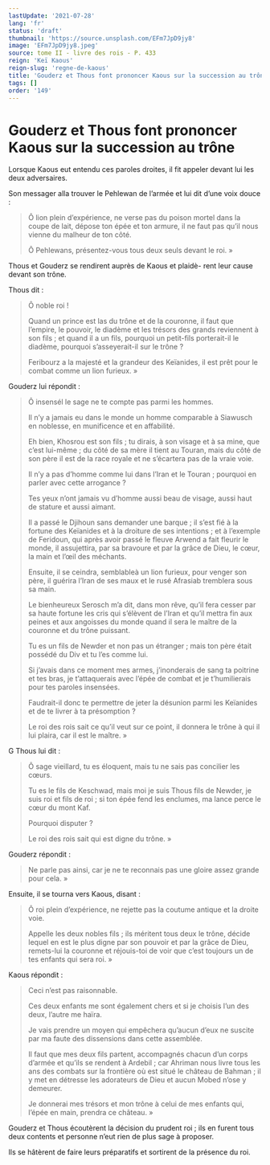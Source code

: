 ```yaml
---
lastUpdate: '2021-07-28'
lang: 'fr'
status: 'draft'
thumbnail: 'https://source.unsplash.com/EFm7JpD9jy8'
image: 'EFm7JpD9jy8.jpeg'
source: tome II - livre des rois - P. 433
reign: 'Keï Kaous'
reign-slug: 'regne-de-kaous'
title: 'Gouderz et Thous font prononcer Kaous sur la succession au trône | Le Livre des Rois | Shâhnâmeh'
tags: []
order: '149'
---
```


<!-- LTeX: language=fr -->

# Gouderz et Thous font prononcer Kaous sur la succession au trône

Lorsque Kaous eut entendu ces paroles droites, il fit appeler devant lui les deux adversaires.

Son messager alla trouver le Pehlewan de l’armée et lui dit d’une voix douce :

> Ô lion plein d’expérience, ne verse pas du poison mortel dans la coupe de lait, dépose ton épée et ton armure, il ne faut pas qu’il nous vienne du malheur de ton côté.
>
> Ô Pehlewans, présentez-vous tous deux seuls devant le roi. »

Thous et Gouderz se rendirent auprès de Kaous et plaidè-
rent leur cause devant son trône.

Thous dit :

> Ô noble roi !
>
> Quand un prince est las du trône et de la couronne, il faut que l’empire, le pouvoir, le diadème et les trésors des grands reviennent à son fils ; et quand il a un fils, pourquoi un petit-fils porterait-il le diadème, pourquoi s’asseyerait-il sur le trône ?
>
> Feribourz a la majesté et la grandeur des Keïanides, il est prêt pour le combat comme un lion furieux. »

Gouderz lui répondit :

> Ô insensél le sage ne te compte pas parmi les hommes.
>
> Il n’y a jamais eu dans le monde un homme comparable à Siawusch en noblesse, en munificence et en affabilité.
>
> Eh bien, Khosrou est son fils ; tu dirais, à son visage et à sa mine, que c’est lui-même ; du côté de sa mère il tient au Touran, mais du côté de son père il est de la race royale et ne s’écartera pas de la vraie voie.
>
> Il n’y a pas d’homme comme lui dans l’Iran et le Touran ; pourquoi en parler avec cette arrogance ?
>
> Tes yeux n’ont jamais vu d’homme aussi beau de visage, aussi haut de stature et aussi aimant.
>
> Il a passé le Djihoun sans demander une barque ; il s’est fié à la fortune des Keïanides et à la droiture de ses intentions ; et à l’exemple de Feridoun, qui après avoir passé le fleuve Arwend a fait fleurir le monde, il assujettira, par sa bravoure et par la grâce de Dieu, le cœur, la main et l’œil des méchants.
>
> Ensuite, il se ceindra, semblableà un lion furieux, pour venger son père, il guérira l’Iran de ses maux et le rusé Afrasiab tremblera sous sa main.
>
> Le bienheureux Serosch m’a dit, dans mon rêve, qu’il fera cesser par sa haute fortune les cris qui s’élèvent de l’Iran et qu’il mettra fin aux peines et aux angoisses du monde quand il sera le maître de la couronne et du trône puissant.
>
> Tu es un fils de Newder et non pas un étranger ; mais ton père était possédé du Div et tu l’es comme lui.
>
> Si j’avais dans ce moment mes armes, j’inonderais de sang ta poitrine et tes bras, je t’attaquerais avec l’épée de combat et je t’humilierais pour tes paroles insensées.
>
> Faudrait-il donc te permettre de jeter la désunion parmi les Keïanides et de te livrer à ta présomption ?
>
> Le roi des rois sait ce qu’il veut sur ce point, il donnera le trône à qui il lui plaira, car il est le maître. »

G Thous lui dit :

> Ô sage vieillard, tu es éloquent, mais tu ne sais pas concilier les cœurs.
>
> Tu es le fils de Keschwad, mais moi je suis Thous fils de Newder, je suis roi et fils de roi ; si ton épée fend les enclumes, ma lance perce le cœur du mont Kaf.
>
> Pourquoi disputer ?
>
> Le roi des rois sait qui est digne du trône. »

Gouderz répondit :

> Ne parle pas ainsi, car je ne te reconnais pas une gloire assez grande pour cela. »

Ensuite, il se tourna vers Kaous, disant :

> Ô roi plein d’expérience, ne rejette pas la coutume antique et la droite voie.
>
> Appelle les deux nobles fils ; ils méritent tous deux le trône, décide lequel en est le plus digne par son pouvoir et par la grâce de Dieu, remets-lui la couronne et réjouis-toi de voir que c’est toujours un de tes enfants qui sera roi. »

Kaous répondit :

> Ceci n’est pas raisonnable.
>
> Ces deux enfants me sont également chers et si je choisis l’un des deux, l’autre me haïra.
>
> Je vais prendre un moyen qui empêchera qu’aucun d’eux ne suscite par ma faute des dissensions dans cette assemblée.
>
> Il faut que mes deux fils partent, accompagnés chacun d’un corps d’armée et qu’ils se rendent à Ardebil ; car Ahriman nous livre tous les ans des combats sur la frontière où est situé le château de Bahman ; il y met en détresse les adorateurs de Dieu et aucun Mobed n’ose y demeurer.
>
> Je donnerai mes trésors et mon trône à celui de mes enfants qui, l’épée en main, prendra ce château. »

Gouderz et Thous écoutèrent la décision du prudent roi ; ils en furent tous deux contents et personne n’eut rien de plus sage à proposer.

Ils se hâtèrent de faire leurs préparatifs et sortirent de la présence du roi.
